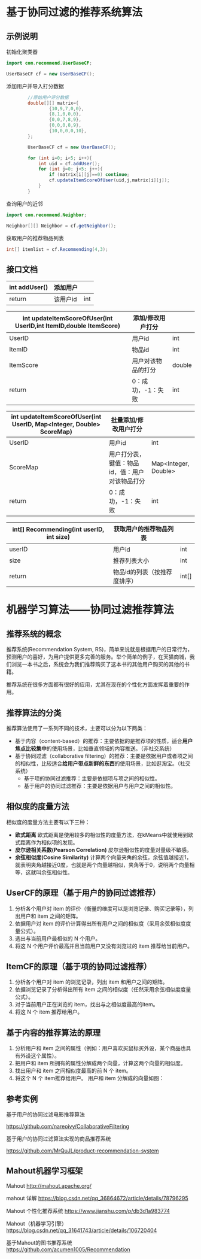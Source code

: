 # 基于协同过滤的推荐系统算法

## 示例说明

初始化聚类器

```java
import com.recommend.UserBaseCF;

UserBaseCF cf = new UserBaseCF();
```

添加用户并导入打分数据

```java
        //原始用户评分数据
        double[][] matrix={
                {10,9,7,0,0},
                {8,1,0,0,0},
                {0,0,7,8,9},
                {0,0,0,8,9},
                {10,0,0,0,10},
        };

        UserBaseCF cf = new UserBaseCF();

        for (int i=0; i<5; i++){
            int uid = cf.addUser();
            for (int j=0; j<5; j++){
                if (matrix[i][j]==0) continue;
                cf.updateItemScoreOfUser(uid,j,matrix[i][j]);
            }
        }
```


查询用户的近邻

```java
import com.recommend.Neighbor;

Neighbor[][] Neighbor = cf.getNeighbor();
```

获取用户的推荐物品列表

```java
int[] itemlist = cf.Recommending(4,3);
```

## 接口文档


| int addUser() | 添加用户 |      |
| ------------- | -------- | ---- |
| return        | 该用户id | int  |


| int updateItemScoreOfUser(int UserID,int ItemID,double ItemScore) | 添加/修改用户打分  |        |
| ------------------------------------------------------------ | ------------------ | ------ |
| UserID                                                       | 用户id             | int    |
| ItemID                                                       | 物品id             | int    |
| ItemScore                                                    | 用户对该物品的打分 | double |
| return                                                       | 0：成功，-1：失败  | int    |


| int updateItemScoreOfUser(int UserID, Map<Integer, Double> ScoreMap) | 批量添加/修改用户打分                          |                      |
| ------------------------------------------------------------ | ---------------------------------------------- | -------------------- |
| UserID                                                       | 用户id                                         | int                  |
| ScoreMap                                                     | 用户打分表，键值：物品id，值：用户对该物品打分 | Map<Integer, Double> |
| return                                                       | 0：成功，-1：失败                              | int                  |


| int[] Recommending(int userID, int size) | 获取用户的推荐物品列表       |       |
| ---------------------------------------- | ---------------------------- | ----- |
| userID                                   | 用户id                       | int   |
| size                                     | 推荐列表大小                 | int   |
| return                                   | 物品id的列表（按推荐度排序） | int[] |

# 机器学习算法——协同过滤推荐算法

## 推荐系统的概念

推荐系统(Recommendation System, RS)，简单来说就是根据用户的日常行为，预测用户的喜好，为用户提供更多完善的服务。举个简单的例子，在天猫商城，我们浏览一本书之后，系统会为我们推荐购买了这本书的其他用户购买的其他的书籍。

推荐系统在很多方面都有很好的应用，尤其在现在的个性化方面发挥着重要的作用。

## 推荐算法的分类

推荐算法使用了一系列不同的技术，主要可以分为以下两类：

- 基于内容（content-based）的推荐：主要依据的是推荐项的性质，适合**用户焦点比较集中**的使用场景，比如垂直领域的内容推送。（非社交系统）
- 基于协同过滤（collaborative filtering）的推荐：主要是依据用户或者项之间的相似性，比较适合**给用户带点新鲜的东西**的使用场景，比如逛淘宝。（社交系统）
  - 基于项的协同过滤推荐：主要是依据项与项之间的相似性。
  - 基于用户的协同过滤推荐：主要是依据用户与用户之间的相似性。

## 相似度的度量方法

相似度的度量方法主要有以下三种：

- **欧式距离**
  欧式距离是使用较多的相似性的度量方法，在kMeans中就使用到欧式距离作为相似项的发现。 
- **皮尔逊相关系数(Pearson Correlation)**
  皮尔逊相似性的度量对量级不敏感。
- **余弦相似度(Cosine Similarity)**
  计算两个向量夹角的余弦，余弦值越接近1，就表明夹角越接近0度，也就是两个向量越相似，夹角等于0，说明两个向量相等，这就叫余弦相似性。

## UserCF的原理（基于用户的协同过滤推荐）

1. 分析各个用户对 item 的评价（衡量的维度可以是浏览记录、购买记录等），列出用户和 item 之间的矩阵。
2. 依据用户对 item 的评价计算得出所有用户之间的相似度（采用余弦相似度度量公式）。
3. 选出与当前用户最相似的 N 个用户。
4. 将这 N 个用户评价最高并且当前用户又没有浏览过的 item 推荐给当前用户。

## ItemCF的原理（基于项的协同过滤推荐）

1. 分析各个用户对 item 的浏览记录，列出 item 和用户之间的矩阵。
2. 依据浏览记录了分析得出所有 item 之间的相似度（任然采用余弦相似度度量公式）。
3. 对于当前用户正在浏览的 item，找出与之相似度最高的item。
4. 将这 N 个 item 推荐给用户。

## 基于内容的推荐算法的原理

1. 分析用户和 item 之间的属性（例如：用户喜欢买鼠标买外设，某个商品也具有外设这个属性）。
2. 把用户和 item 所拥有的属性分解成两个向量，计算这两个向量的相似度。
3. 找出用户和 item 之间相似度最高的前 N 个 item。
4. 将这个 N 个 item推荐给用户。
   用户和 item 分解成的向量如图：



## 参考实例

基于用户的协同过滤电影推荐算法

https://github.com/nareoivy/CollaborativeFiltering

基于用户的协同过滤算法实现的商品推荐系统

https://github.com/MrQuJL/product-recommendation-system



## Mahout机器学习框架

Mahout http://mahout.apache.org/

mahout 详解 https://blog.csdn.net/qq_36864672/article/details/78796295

Mahout 个性化推荐系统 https://www.jianshu.com/p/db3d1a983774

Mahout（机器学习引擎）https://blog.csdn.net/qq_31641743/article/details/106720404

基于Mahout的图书推荐系统 https://github.com/acumen1005/Recommendation
